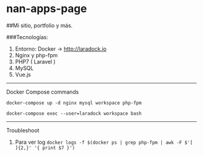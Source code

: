 # nan-apps-page

##Mi sitio, portfolio y más.

###Tecnologías:

1. Entorno: Docker -> http://laradock.io 
2. Nginx y php-fpm
3. PHP7 ( Laravel )
4. MySQL 
5. Vue.js 


-------------------------------------------------

Docker Compose commands

`docker-compose up -d nginx mysql workspace php-fpm`

`docker-compose exec --user=laradock workspace bash`


--------------------------------------------------

Troubleshoot

1. Para ver log `docker logs -f $(docker ps | grep php-fpm | awk -F $'[ ]{2,}' '{ print $7 }')`